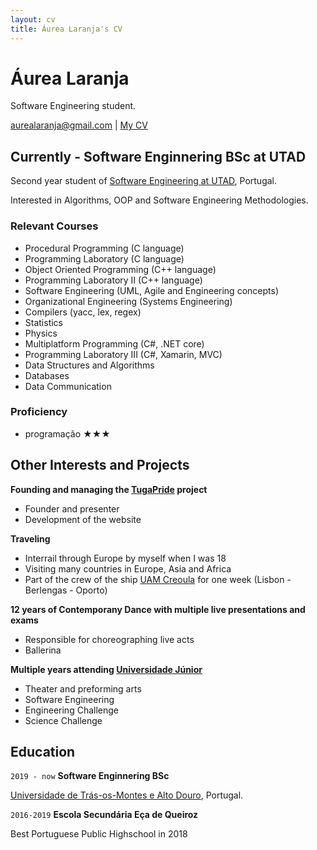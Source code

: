```yaml
---
layout: cv
title: Áurea Laranja's CV
---
```

# Áurea Laranja
Software Engineering student. 

<div id="webaddress">
<a href="aurealaranja@gmail.com">aurealaranja@gmail.com</a>
| <a href="https://aurealaranja.github.io/cv/">My CV</a>
</div>


## Currently - Software Enginnering BSc at UTAD

Second year student of [Software Engineering at UTAD](https://www.utad.pt/estudar/en/cursos/informatics-engineering/), Portugal. 

Interested in Algorithms, OOP and Software Engineering Methodologies.




### Relevant Courses

 - Procedural Programming (C language)
 - Programming Laboratory (C language)
 - Object Oriented Programming (C++ language)
 - Programming Laboratory II (C++ language)
 - Software Engineering (UML, Agile and Engineering concepts)
 - Organizational Engineering (Systems Engineering)
 - Compilers (yacc, lex, regex)
 - Statistics
 - Physics
 - Multiplatform Programming (C#, .NET core)
 - Programming Laboratory III (C#, Xamarin, MVC)
 - Data Structures and Algorithms 
 - Databases 
 - Data Communication

### Proficiency
 - programação &#9733;&#9733;&#9733;


## Other Interests and Projects

__Founding and managing the [TugaPride](http://tugapride.com/) project__
  - Founder and presenter
  - Development of the website

__Traveling__
  - Interrail through Europe by myself when I was 18
  - Visiting many countries in Europe, Asia and Africa
  - Part of the crew of the ship [UAM Creoula](https://en.wikipedia.org/wiki/UAM_Creoula) for one week (Lisbon - Berlengas - Oporto)

 __12 years of Contemporany Dance with multiple live presentations and exams__
   - Responsible for choreographing live acts
   - Ballerina 

 __Multiple years attending [Universidade Júnior](https://universidadejunior.up.pt/)__
   - Theater and preforming arts
   - Software Engineering
   - Engineering Challenge
   - Science Challenge

## Education

`2019 - now`
__Software Enginnering BSc__

[Universidade de Trás-os-Montes e Alto Douro](https://www.utad.pt/estudar/en/cursos/informatics-engineering/), Portugal. 


`2016-2019`
__Escola Secundária Eça de Queiroz__

Best Portuguese Public Highschool in 2018

<!-- ### Footer

Last updated: March 2021 -->



